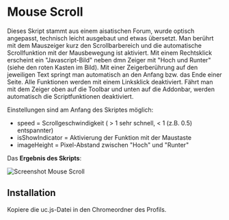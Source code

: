 # Mouse Scroll
Dieses Skript stammt aus einem aisatischen Forum, wurde optisch angepasst, technisch leicht ausgebaut und etwas übersetzt. Man berührt mit dem 
Mauszeiger kurz den Scrollbarbereich und die automatische Scrollfunktion mit der Mausbewegung ist aktiviert. Mit einem Rechtsklick erscheint ein 
"Javascript-Bild" neben dmn Zeiger mit "Hoch und Runter" (siehe den roten Kasten im Bild). Mit einer Zeigerberührung auf den jeweiligen Text springt 
man automatisch an den Anfang bzw. das Ende einer Seite. Alle Funktionen werden mit einem Linksklick deaktiviert. Fährt man mit dem Zeiger oben auf 
die Toolbar und unten auf die Addonbar, werden automatisch die Scriptfunktionen deaktiviert.

Einstellungen sind am Anfang des Skriptes möglich:

* speed = Scrollgeschwindigkeit ( > 1 sehr schnell, < 1 (z.B. 0.5) entspannter)
* isShowIndicator = Aktivierung der Funktion mit der Maustaste
* imageHeight = Pixel-Abstand zwischen "Hoch" und "Runter"

Das **Ergebnis des Skripts**:

![Screenshot Mouse Scroll](https://github.com/ardiman/userChrome.js/raw/master/mousescroll/scr_mousescroll.png)


## Installation
Kopiere die uc.js-Datei in den Chromeordner des Profils.